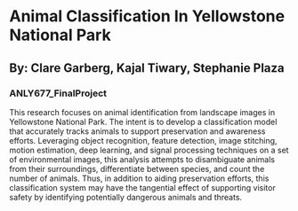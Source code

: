 # Animal Classification In Yellowstone National Park
## By: Clare Garberg, Kajal Tiwary, Stephanie Plaza
### ANLY677_FinalProject

This research focuses on animal identification from landscape images in Yellowstone National Park. The intent is to develop a classification model that accurately tracks animals to support preservation and awareness efforts. Leveraging object recognition, feature detection, image stitching, motion estimation, deep learning, and signal processing techniques on a set of environmental images, this analysis attempts to disambiguate animals from their surroundings, differentiate between species, and count the number of animals. Thus, in addition to aiding preservation efforts, this classification system may have the tangential effect of supporting visitor safety by identifying potentially dangerous animals and threats.